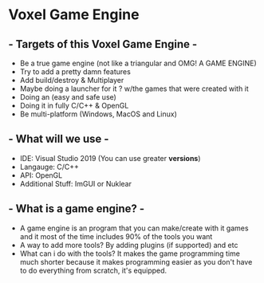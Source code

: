 # Voxel Game Engine
## - Targets of this Voxel Game Engine -
- Be a true game engine (not like a triangular and OMG! A GAME ENGINE)
- Try to add a pretty damn features
- Add build/destroy & Multiplayer
- Maybe doing a launcher for it ? w/the games that were created with it
- Doing an (easy and safe use)
- Doing it in fully C/C++ & OpenGL
- Be multi-platform (Windows, MacOS and Linux)

## - What will we use -
- IDE: Visual Studio 2019 (You can use greater **versions**)
- Langauge: C/C++
- API: OpenGL
- Additional Stuff: ImGUI or Nuklear

## - What is a game engine? -
- A game engine is an program that you can make/create with it games and it most of the time includes 90% of the tools you want
- A way to add more tools? By adding plugins (if supported) and etc
- What can i do with the tools? It makes the game programming time much shorter because it makes programming easier as you don't have to do everything from scratch, it's equipped.
